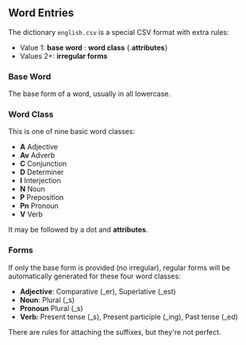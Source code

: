 ## Word Entries

The dictionary `english.csv` is a special CSV format with extra rules:

* Value 1: **base word** : **word class** {.**attributes**}
* Values 2+: **irregular forms**

### Base Word

The base form of a word, usually in all lowercase.

### Word Class

This is one of nine basic word classes:

- __A__ Adjective
- __Av__ Adverb
- __C__ Conjunction
- __D__ Determiner
- __I__ Interjection
- __N__ Noun
- __P__ Preposition
- __Pn__ Pronoun
- __V__ Verb

It may be followed by a dot and **attributes**.

### Forms

If only the base form is provided (no irregular), regular forms will be
automatically generated for these four word classes:

- **Adjective**: Comparative (_er), Superlative (_est)
- **Noun**: Plural (_s)
- **Pronoun** Plural (_s)
- **Verb**: Present tense (_s), Present participle (_ing), Past tense (_ed)

There are rules for attaching the suffixes, but they're not perfect.
